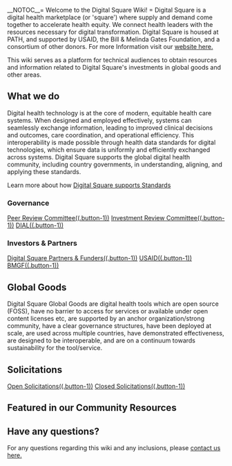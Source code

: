 \_\_NOTOC\_\_= Welcome to the Digital Square Wiki! = Digital Square is a
digital health marketplace (or 'square') where supply and demand come
together to accelerate health equity. We connect health leaders with the
resources necessary for digital transformation. Digital Square is housed
at PATH, and supported by USAID, the Bill & Melinda Gates Foundation,
and a consortium of other donors. For more Information visit our
[website here.](https://digitalsquare.org)

This wiki serves as a platform for technical audiences to obtain
resources and information related to Digital Square's investments in
global goods and other areas.

## What we do

Digital health technology is at the core of modern, equitable health
care systems. When designed and employed effectively, systems can
seamlessly exchange information, leading to improved clinical decisions
and outcomes, care coordination, and operational efficiency. This
interoperability is made possible through health data standards for
digital technologies, which ensure data is uniformly and efficiently
exchanged across systems. Digital Square supports the global digital
health community, including country governments, in understanding,
aligning, and applying these standards.

Learn more about how
<a href="How_Digital_Square_supports_standards" class="wikilink"
title="Digital Square supports Standards">Digital Square supports
Standards</a>

### Governance

<a href="Peer_Review_Committee" class="wikilink"
title=" Peer Review Committee((.button-1))"> Peer Review
Committee((.button-1))</a>
<a href="Investment_Review_Committee" class="wikilink"
title=" Investment Review Committee((.button-1))"> Investment Review
Committee((.button-1))</a>
<a href="Health-Sustainability_Advisory_Group" class="wikilink"
title=" DIAL((.button-1))"> DIAL((.button-1))</a>

### Investors & Partners

[Digital Square Partners &
Funders((.button-1))](https://digitalsquare.org/partners)
[USAID((.button-1))](https://www.usaid.gov)
[BMGF((.button-1))](http://www.gatesfoundation.org)

## Global Goods

Digital Square Global Goods are digital health tools which are open
source (FOSS), have no barrier to access for services or available under
open content licenses etc, are supported by an anchor
organization/strong community, have a clear governance structures, have
been deployed at scale, are used across multiple countries, have
demonstrated effectiveness, are designed to be interoperable, and are on
a continuum towards sustainability for the tool/service.

## Solicitations

<a href="Solicitations#Open_Solicitations" class="wikilink"
title=" Open Solicitations((.button-1))"> Open
Solicitations((.button-1))</a>
<a href="Solicitations#Closed_Solicitations" class="wikilink"
title=" Closed Solicitations((.button-1))"> Closed
Solicitations((.button-1))</a>

## Featured in our Community Resources

<div class="articlebox-holder">

</div>

## Have any questions?

For any questions regarding this wiki and any inclusions, please
<a href="All_pages" class="wikilink" title=" contact us here."> contact
us here.</a>
